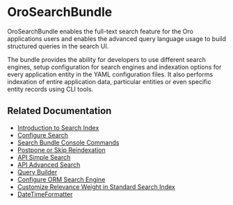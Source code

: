 <a id="bundle-docs-platform-search-bundle"></a>

# OroSearchBundle

OroSearchBundle enables the full-text search feature for the Oro applications users and enables the advanced query language usage to build structured queries in the search UI.

The bundle provides the ability for developers to use different search engines, setup configuration for search engines and indexation options for every application entity in the YAML configuration files. It also performs indexation of entire application data, particular entities or even specific entity records using CLI tools.

## Related Documentation

* [Introduction to Search Index](../../../backend/architecture/tech-stack/search-index.md#search-index-overview)
* [Configure Search](../../../backend/entities-data-management/search/configuration.md#db-search-configuration)
* [Search Bundle Console Commands](../../../backend/entities-data-management/search/console-commands.md#search-index-db-from-md-console-commands)
* [Postpone or Skip Reindexation](../../commerce/WebsiteSearchBundle/platform-update.md#bundle-docs-commerce-website-search-bundle-platform-update)
* [API Simple Search](../../../api/simple-search.md#simple-search)
* [API Advanced Search](../../../api/advanced-search.md#advanced-search-api)
* [Query Builder](../../../backend/entities-data-management/search/query-builder.md#search-bundle-query-builder)
* [Configure ORM Search Engine](orm-search-engine.md#orm-search-engine)
* [Customize Relevance Weight in Standard Search Index](relevance-weight.md#bundle-docs-platform-search-bundle-relevance-weight)
* [DateTimeFormatter](date-time-formatter.md#bundle-docs-platform-search-bundle-datetime)

<!-- Frontend -->
